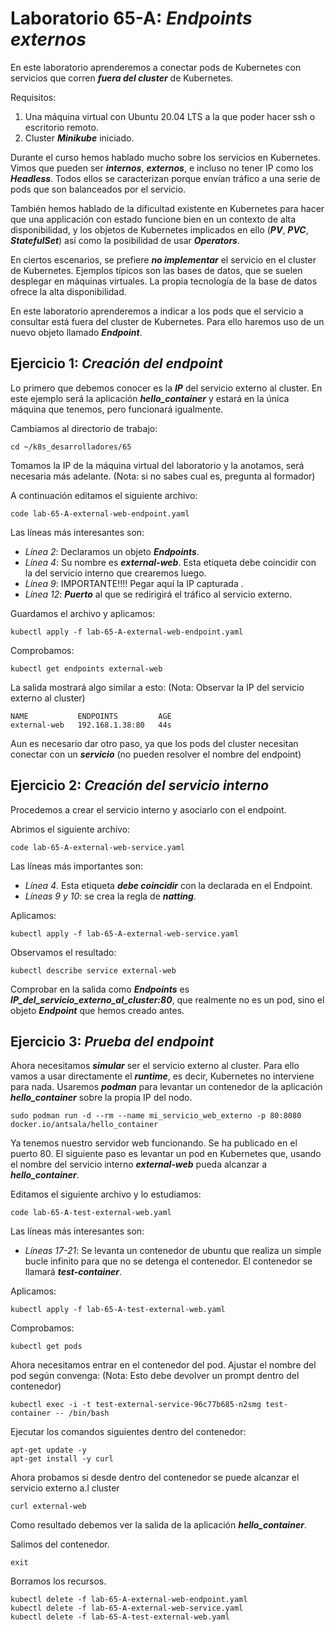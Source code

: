 # Laboratorio 65-A: ***Endpoints externos***
 
En este laboratorio aprenderemos a conectar pods de Kubernetes con servicios que corren ***fuera del cluster*** de Kubernetes.

Requisitos:

1. Una máquina virtual con Ubuntu 20.04 LTS a la que poder hacer ssh o escritorio remoto.
2. Cluster ***Minikube*** iniciado.

Durante el curso hemos hablado mucho sobre los servicios en Kubernetes. Vimos que pueden ser ***internos***, ***externos***, e incluso no tener IP como los ***Headless***. Todos ellos se caracterizan porque envían tráfico a una serie de pods que son balanceados por el servicio.

También hemos hablado de la dificultad existente en Kubernetes para hacer que una applicación con estado funcione bien en un contexto de alta disponibilidad, y los objetos de Kubernetes implicados en ello (***PV***, ***PVC***, ***StatefulSet***) así como la posibilidad de usar ***Operators***.

En ciertos escenarios, se prefiere ***no implementar*** el servicio en el cluster de Kubernetes. Ejemplos típicos son las bases de datos, que se suelen desplegar en máquinas virtuales. La propia tecnología de la base de datos ofrece la alta disponibilidad.

En este laboratorio aprenderemos a indicar a los pods que el servicio a consultar está fuera del cluster de Kubernetes. Para ello haremos uso de un nuevo objeto llamado ***Endpoint***.

## Ejercicio 1: ***Creación del endpoint***

Lo primero que debemos conocer es la ***IP*** del servicio externo al cluster. En este ejemplo será la aplicación ***hello_container***  y estará en la única máquina que tenemos, pero funcionará igualmente.

Cambiamos al directorio de trabajo:
```
cd ~/k8s_desarrolladores/65
```

Tomamos la IP de la máquina virtual del laboratorio y la anotamos, será necesaria más adelante. (Nota: si no sabes cual es, pregunta al formador)

A continuación editamos el siguiente archivo:
```
code lab-65-A-external-web-endpoint.yaml
```

Las líneas más interesantes son:

* *Línea 2*: Declaramos un objeto ***Endpoints***.
* *Línea 4*: Su nombre es ***external-web***. Esta etiqueta debe coincidir con la del servicio interno que crearemos luego.
* *Línea 9*: IMPORTANTE!!!! Pegar aquí la IP capturada .
* *Línea 12*: ***Puerto*** al que se redirigirá el tráfico al servicio externo.

Guardamos el archivo y aplicamos:
```
kubectl apply -f lab-65-A-external-web-endpoint.yaml
```

Comprobamos:
```
kubectl get endpoints external-web 
```

La salida mostrará algo similar a esto: (Nota: Observar la IP del servicio externo al cluster)
```
NAME           ENDPOINTS         AGE
external-web   192.168.1.38:80   44s
```

Aun es necesario dar otro paso, ya que los pods del cluster necesitan conectar con un ***servicio*** (no pueden resolver el nombre del endpoint)

## Ejercicio 2: ***Creación del servicio interno***

Procedemos a crear el servicio interno y asociarlo con el endpoint. 

Abrimos el siguiente archivo:
```
code lab-65-A-external-web-service.yaml 
```

Las líneas más importantes son:

* *Línea 4*. Esta etiqueta ***debe coincidir*** con la declarada en el Endpoint.
* *Líneas 9 y 10*: se crea la regla de ***natting***.

Aplicamos:
```
kubectl apply -f lab-65-A-external-web-service.yaml 
```

Observamos el resultado:
```
kubectl describe service external-web
```

Comprobar en la salida como ***Endpoints*** es ***IP_del_servicio_externo_al_cluster:80***, que realmente no es un pod, sino el objeto ***Endpoint*** que hemos creado antes.

## Ejercicio 3: ***Prueba del endpoint***


Ahora necesitamos ***simular*** ser el servicio externo al cluster. Para ello vamos a usar directamente el ***runtime***, es decir, Kubernetes no interviene para nada. Usaremos ***podman*** para levantar un contenedor de la aplicación ***hello_container*** sobre la propia IP del nodo.
```
sudo podman run -d --rm --name mi_servicio_web_externo -p 80:8080 docker.io/antsala/hello_container
```

Ya tenemos nuestro servidor web funcionando. Se ha publicado en el puerto 80. El siguiente paso es levantar un pod en Kubernetes que, usando el nombre del servicio interno ***external-web*** pueda alcanzar a ***hello_container***.

Editamos el siguiente archivo y lo estudiamos:
```
code lab-65-A-test-external-web.yaml
```

Las líneas más interesantes son:

* *Líneas 17-21*: Se levanta un contenedor de ubuntu que realiza un simple bucle infinito para que no se detenga el contenedor. El contenedor se llamará ***test-container***.

Aplicamos:
```
kubectl apply -f lab-65-A-test-external-web.yaml
```

Comprobamos:
```
kubectl get pods
```

Ahora necesitamos entrar en el contenedor del pod. Ajustar el nombre del pod según convenga: (Nota: Esto debe devolver un prompt dentro del contenedor)
```
kubectl exec -i -t test-external-service-96c77b685-n2smg test-container -- /bin/bash
```

Ejecutar los comandos siguientes dentro del contenedor:
```
apt-get update -y 
apt-get install -y curl
```

Ahora probamos si desde dentro del contenedor se puede alcanzar el servicio externo a.l cluster
```
curl external-web
```

Como resultado debemos ver la salida de la aplicación ***hello_container***.

Salimos del contenedor.
```
exit
```

Borramos los recursos.
```
kubectl delete -f lab-65-A-external-web-endpoint.yaml
kubectl delete -f lab-65-A-external-web-service.yaml 
kubectl delete -f lab-65-A-test-external-web.yaml
```
